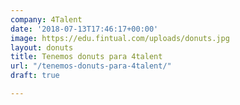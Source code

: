 ```yaml
---
company: 4Talent
date: '2018-07-13T17:46:17+00:00'
image: https://edu.fintual.com/uploads/donuts.jpg
layout: donuts
title: Tenemos donuts para 4talent
url: "/tenemos-donuts-para-4talent/"
draft: true

---
```

